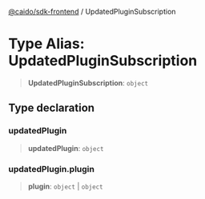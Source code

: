 [@caido/sdk-frontend](../index.md) / UpdatedPluginSubscription

# Type Alias: UpdatedPluginSubscription

> **UpdatedPluginSubscription**: `object`

## Type declaration

### updatedPlugin

> **updatedPlugin**: `object`

### updatedPlugin.plugin

> **plugin**: `object` \| `object`

